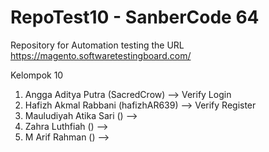 # RepoTest10 - SanberCode 64
Repository for Automation testing the URL https://magento.softwaretestingboard.com/

Kelompok 10
1. Angga Aditya Putra (SacredCrow) --> Verify Login
2. Hafizh Akmal Rabbani (hafizhAR639) --> Verify Register
3. Mauludiyah Atika Sari () -->
4. Zahra Luthfiah () -->
5. M Arif Rahman () -->
